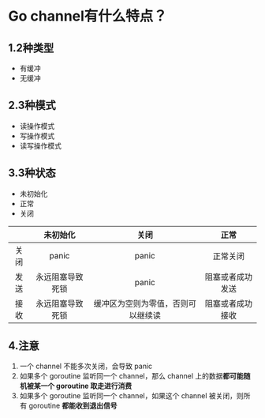 # Go channel有什么特点？

## 1.2种类型

+ 有缓冲
+ 无缓冲

## 2.3种模式

+ 读操作模式
+ 写操作模式
+ 读写操作模式

## 3.3种状态

+ 未初始化
+ 正常
+ 关闭

|  | 未初始化 | 关闭 | 正常 |
| :-: | :-: | :-: | :-: |
| 关闭 | panic | panic | 正常关闭 |
| 发送 | 永远阻塞导致死锁 | panic | 阻塞或者成功发送 |
| 接收 | 永远阻塞导致死锁 | 缓冲区为空则为零值，否则可以继续读 | 阻塞或者成功接收 |

## 4.注意

1. 一个 channel 不能多次关闭，会导致 panic
2. 如果多个 goroutine 监听同一个 channel，那么 channel 上的数据**都可能随机被某一个 goroutine 取走进行消费**
3. 如果多个 goroutine 监听同一个 channel，如果这个 channel 被关闭，则所有 goroutine **都能收到退出信号**